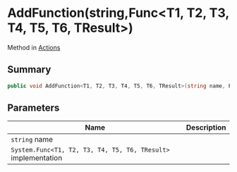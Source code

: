 # AddFunction(string,Func\<T1, T2, T3, T4, T5, T6, TResult>)

Method in [Actions](./)

## Summary

```csharp
public void AddFunction<T1, T2, T3, T4, T5, T6, TResult>(string name, Func<T1, T2, T3, T4, T5, T6, TResult> implementation);
```

## Parameters

| Name                                                          | Description |
| ------------------------------------------------------------- | ----------- |
| `string` name                                                 |             |
| `System.Func<T1, T2, T3, T4, T5, T6, TResult>` implementation |             |
